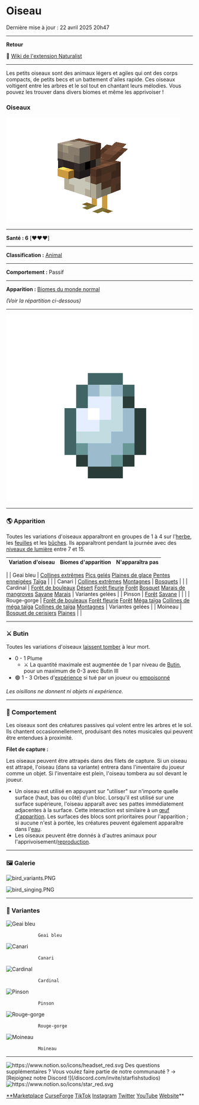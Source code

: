 # Oiseau

Dernière mise à jour : 22 avril 2025 20h47

---

**Retour**

🐻 [Wiki de l'extension Naturalist](/www.notion.so/1a7a9a61c3f1800c8e32e893d6e7f430?pvs=21)

---

Les petits oiseaux sont des animaux légers et agiles qui ont des corps compacts, de petits becs et un battement d'ailes rapide. Ces oiseaux voltigent entre les arbres et le sol tout en chantant leurs mélodies. Vous pouvez les trouver dans divers biomes et même les apprivoiser !

<aside>

### **Oiseaux**

![all_birds.gif](all_birds.gif)

---

**Santé : 6** [♥️♥️♥️]

---

**Classification :** [Animal](/minecraft.fandom.com/wiki/Animal)

---

**Comportement :** Passif

---

**Apparition :** [Biomes du monde normal](/minecraft.wiki/w/Overworld)

*(Voir la répartition ci-dessous)*

---

![bird_egg.png](bird_egg.png)

</aside>

---

### 🌎 Apparition

Toutes les variations d'oiseaux apparaîtront en groupes de 1 à 4 sur l'[herbe](/minecraft.wiki/w/Short_Grass), les [feuilles](/minecraft.wiki/w/Leaves) et les [bûches](/minecraft.wiki/w/Log). Ils apparaîtront pendant la journée avec des [niveaux de lumière](/minecraft.fandom.com/wiki/Light) entre 7 et 15.

| Variation d'oiseau | Biomes d'apparition | N'apparaîtra pas |
| --- | --- | --- |
| 
|       Geai bleu | [Collines extrêmes](/minecraft.wiki/w/Windswept_Hills)
[Pics gelés](/minecraft.wiki/w/Frozen_Peaks)
[Plaines de glace](/minecraft.wiki/w/Snowy_Plains)
[Pentes enneigées](/minecraft.wiki/w/Snowy_Slopes)
[Taïga](/minecraft.fandom.com/wiki/Taiga) |  |
|       Canari | [Collines extrêmes](/minecraft.wiki/w/Windswept_Hills)
[Montagnes](/minecraft.wiki/w/Mountains) | [Bosquets](/minecraft.wiki/w/Grove) |
| 
|       Cardinal | [Forêt de bouleaux](/minecraft.wiki/w/Birch_Forest)
[Désert](/minecraft.wiki/w/Desert)
[Forêt fleurie](/minecraft.wiki/w/Flower_Forest)
[Forêt](/minecraft.wiki/w/Forest)
[Bosquet](/minecraft.wiki/w/Grove)
[Marais de mangroves](/minecraft.wiki/w/Mangrove_Swamp)
[Savane](/minecraft.wiki/w/Savanna)
[Marais](/minecraft.wiki/w/Swamp) | Variantes gelées |
|         Pinson | [Forêt](/minecraft.wiki/w/Forest)
[Savane](/minecraft.wiki/w/Savanna) |  |
| 
|       Rouge-gorge | [Forêt de bouleaux](/minecraft.wiki/w/Birch_Forest)
[Forêt fleurie](/minecraft.wiki/w/Flower_Forest)
[Forêt](/minecraft.wiki/w/Forest)
[Méga taïga](/minecraft.wiki/w/Old_Growth_Pine_Taiga)
[Collines de méga taïga](/minecraft.wiki/w/Giant_Tree_Taiga_Hills)
[Collines de taïga](/minecraft.wiki/w/Taiga_Hills)
[Montagnes](/minecraft.wiki/w/Mountains) | Variantes gelées |
|      Moineau | [Bosquet de cerisiers](/minecraft.wiki/w/Cherry_Grove)
[Plaines](/minecraft.wiki/w/Plains) |  |

---

### ⚔️ Butin

Toutes les variations d'oiseaux [laissent tomber](/minecraft.fandom.com/wiki/Drops) à leur mort.

- 0 - 1 Plume
    - ⚔️ La quantité maximale est augmentée de 1 par niveau de [Butin](/minecraft.fandom.com/wiki/Looting), pour un maximum de 0-3 avec Butin III
- 🟢 1 - 3 Orbes d'[expérience](/minecraft.fandom.com/wiki/Experience) si tué par un joueur ou [empoisonné](/minecraft.wiki/w/Poison)

*Les oisillons ne donnent ni objets ni expérience.*

---

### 🧠 Comportement

Les oiseaux sont des créatures passives qui volent entre les arbres et le sol. Ils chantent occasionnellement, produisant des notes musicales qui peuvent être entendues à proximité.

**Filet de capture :**

Les oiseaux peuvent être attrapés dans des filets de capture. Si un oiseau est attrapé, l'oiseau (dans sa variante) entrera dans l'inventaire du joueur comme un objet. Si l'inventaire est plein, l'oiseau tombera au sol devant le joueur.

- Un oiseau est utilisé en appuyant sur "utiliser" sur n'importe quelle surface (haut, bas ou côté) d'un bloc. Lorsqu'il est utilisé sur une surface supérieure, l'oiseau apparaît avec ses pattes immédiatement adjacentes à la surface. Cette interaction est similaire à un [œuf d'apparition](/minecraft.fandom.com/wiki/Spawn_Egg). Les surfaces des blocs sont prioritaires pour l'apparition ; si aucune n'est à portée, les créatures peuvent également apparaître dans l'[eau](/minecraft.fandom.com/wiki/Water).
- Les oiseaux peuvent être donnés à d'autres animaux pour l'apprivoisement/[reproduction](/minecraft.fandom.com/wiki/Breeding).

---

### 🖼️ Galerie

![bird_variants.PNG](bird_variants.png)

![bird_singing.PNG](bird_singing.png)

---

### 🎨 Variantes

![                Geai bleu](bluejay.gif)

                Geai bleu

![                Canari](canary.gif)

                Canari

![                Cardinal](cardinal.gif)

                Cardinal

![                Pinson](finch.gif)

                Pinson

![                Rouge-gorge](robin.gif)

                Rouge-gorge

![                Moineau](sparrow.gif)

                Moineau

---

<aside>
<img src="https://www.notion.so/icons/headset_red.svg" alt="https://www.notion.so/icons/headset_red.svg" width="40px" /> Des questions supplémentaires ? Vous voulez faire partie de notre communauté ? → [Rejoignez notre Discord !](/discord.com/invite/starfishstudios)

</aside>

<aside>
<img src="https://www.notion.so/icons/star_red.svg" alt="https://www.notion.so/icons/star_red.svg" width="40px" />

[**Marketplace](/www.minecraft.net/en-us/marketplace/creator?name=Starfish%20Studios)      [CurseForge](/www.curseforge.com/members/starfish_studios/projects)      [TikTok](/www.tiktok.com/@starfishstudios)      [Instagram](/www.instagram.com/starfishstudiosinc/)      [Twitter](/twitter.com/starfishstudios)      [YouTube](/www.youtube.com/@starfishstudios)      [Website](/starfish-studios.com/)**

</aside> 